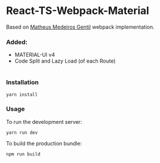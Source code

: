 # React-TS-Webpack-Material

Based on [Matheus Medeiros Gentil](https://github.com/gentil93) webpack implementation.

### Added:

-   MATERIAL-UI v4
-   Code Split and Lazy Load (of each Route)
    <br/><br/>

### Installation

```
yarn install
```

### Usage

To run the development server:

```
yarn run dev
```

To build the production bundle:

```
npm run build
```
